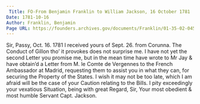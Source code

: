 ```yaml
---
 Title: FO-From Benjamin Franklin to William Jackson, 16 October 1781
Date: 1781-10-16
Author: Franklin, Benjamin
Page URL: https://founders.archives.gov/documents/Franklin/01-35-02-0454
---
```


Sir,
Passy, Oct. 16. 1781
I received yours of Sept. 26. from Corunna. The Conduct of Gillon tho’ it provokes does not surprise me. I have not yet the second Letter you promise me, but in the mean time have wrote to Mr Jay & have obtain’d a Letter from M. le Comte de Vergennes to the French Ambassador at Madrid, requesting them to assist you in what they can, for securing the Property of the States. I wish it may not be too late, which I am afraid will be the case of your Caution relating to the Bills. I pity exceedingly your vexatious Situation, being with great Regard, Sir, Your most obedient & most humble Servant
Capt. Jackson.

